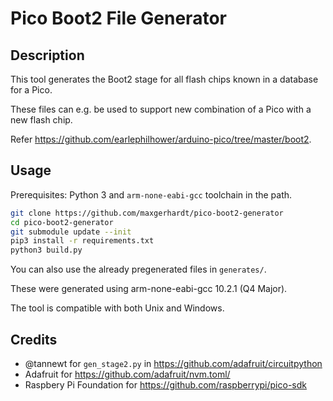 # Pico Boot2 File Generator

## Description

This tool generates the Boot2 stage for all flash chips known in a database for a Pico.

These files can e.g. be used to support new combination of a Pico with a new flash chip. 

Refer https://github.com/earlephilhower/arduino-pico/tree/master/boot2.

## Usage

Prerequisites: Python 3 and `arm-none-eabi-gcc` toolchain in the path.

```sh
git clone https://github.com/maxgerhardt/pico-boot2-generator
cd pico-boot2-generator
git submodule update --init
pip3 install -r requirements.txt
python3 build.py
```

You can also use the already pregenerated files in `generates/`.

These were generated using arm-none-eabi-gcc 10.2.1 (Q4 Major).

The tool is compatible with both Unix and Windows.

## Credits

* @tannewt for `gen_stage2.py` in https://github.com/adafruit/circuitpython
* Adafruit for https://github.com/adafruit/nvm.toml/
* Raspbery Pi Foundation for https://github.com/raspberrypi/pico-sdk